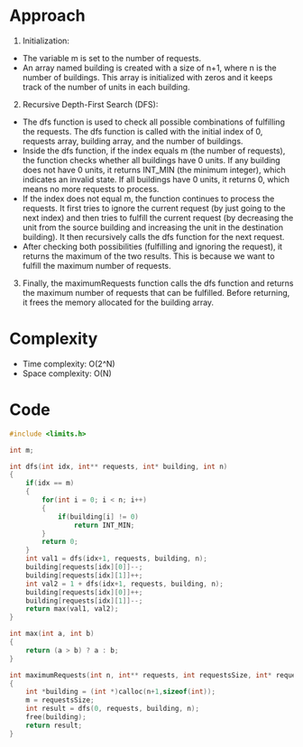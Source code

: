 # Approach
1. Initialization:

- The variable m is set to the number of requests.
- An array named building is created with a size of n+1, where n is the number of buildings. This array is initialized with zeros and it keeps track of the number of units in each building.

2. Recursive Depth-First Search (DFS):

- The dfs function is used to check all possible combinations of fulfilling the requests. The dfs function is called with the initial index of 0, requests array, building array, and the number of buildings.
- Inside the dfs function, if the index equals m (the number of requests), the function checks whether all buildings have 0 units. If any building does not have 0 units, it returns INT_MIN (the minimum integer), which indicates an invalid state. If all buildings have 0 units, it returns 0, which means no more requests to process.
- If the index does not equal m, the function continues to process the requests. It first tries to ignore the current request (by just going to the next index) and then tries to fulfill the current request (by decreasing the unit from the source building and increasing the unit in the destination building). It then recursively calls the dfs function for the next request.
- After checking both possibilities (fulfilling and ignoring the request), it returns the maximum of the two results. This is because we want to fulfill the maximum number of requests.

3. Finally, the maximumRequests function calls the dfs function and returns the maximum number of requests that can be fulfilled. Before returning, it frees the memory allocated for the building array.


# Complexity
- Time complexity: O(2^N)
- Space complexity: O(N) 


# Code
```c
#include <limits.h>

int m;

int dfs(int idx, int** requests, int* building, int n)
{
    if(idx == m)
    {
        for(int i = 0; i < n; i++)
        {
            if(building[i] != 0)
                return INT_MIN;
        }
        return 0;
    }
    int val1 = dfs(idx+1, requests, building, n);
    building[requests[idx][0]]--;
    building[requests[idx][1]]++;
    int val2 = 1 + dfs(idx+1, requests, building, n);
    building[requests[idx][0]]++;
    building[requests[idx][1]]--;
    return max(val1, val2);
}

int max(int a, int b) 
{
    return (a > b) ? a : b;
}

int maximumRequests(int n, int** requests, int requestsSize, int* requestsColSize)
{
    int *building = (int *)calloc(n+1,sizeof(int));
    m = requestsSize;
    int result = dfs(0, requests, building, n);
    free(building);
    return result;
}

```
